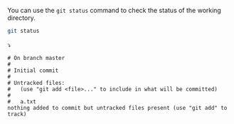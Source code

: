 You can use the `git status` command to check the status of the working directory.

```sh
git status
```
:arrow_heading_down:
```
# On branch master
#
# Initial commit
#
# Untracked files:
#   (use "git add <file>..." to include in what will be committed)
#
#   a.txt
nothing added to commit but untracked files present (use "git add" to track)
```
